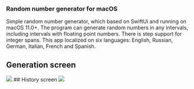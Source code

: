 ### Random number generator for macOS
Simple random number generator, which based on SwiftUi and running on macOS 11.0+.
The program can generate random numbers in any intervals, including intervals with floating point numbers. 
There is step support for integer spans.
This app localized on six languages: English, Russian, German, Italian, French and Spanish.
## Generation screen
<img src="https://i.imgur.com/RqRybK4.jpeg">
## History screen
<img src="https://i.imgur.com/N8g2fPM.jpeg">
